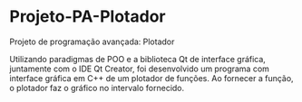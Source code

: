 # Projeto-PA-Plotador
Projeto de programação avançada: Plotador

Utilizando paradigmas de POO e a biblioteca Qt de interface gráfica, juntamente com o IDE Qt Creator, foi desenvolvido um programa com interface gráfica em C++ de um plotador de funções. Ao fornecer a função, o plotador faz o gráfico no intervalo fornecido.
